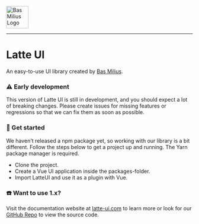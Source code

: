 <a href="https://bas.dev" target="_blank" rel="noopener">
	<img src="https://bas.dev/module/@bas/website/resource/image/logo.svg" alt="Bas Milius Logo" height="60" width="60" />
</a>

---

# Latte UI
An easy-to-use UI library created by [Bas Milius](https://bas.dev).

### ⚠️ Early development
This version of Latte UI is still in development, and you should expect a lot of breaking
changes. Please create issues for missing features or regressions so that we can fix them
as soon as possible.

### 🚀 Get started
We haven't released a npm package yet, so working with our library is a bit different. Follow
the steps below to get a project up and running. The Yarn package manager is required.
 - Clone the project.
 - Create a Vue UI application inside the packages-folder.
 - Import LatteUI and use it as a plugin with Vue.

### ☎️ Want to use 1.x?
Visit the documentation website at [latte-ui.com](https://latte-ui.com) to learn more or
look for our [GitHub Repo](https://github.com/basmilius/latte-ui) to view the source code.
